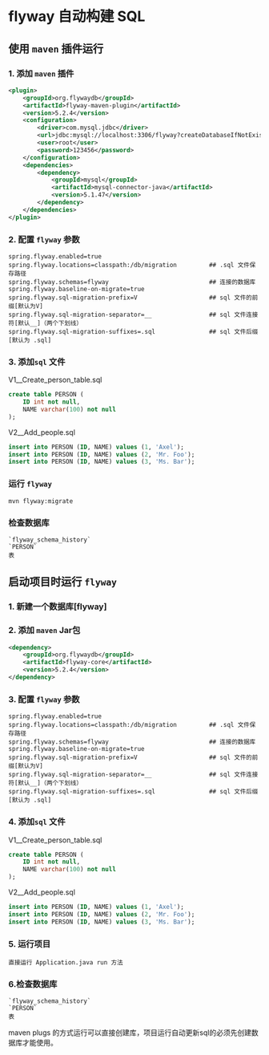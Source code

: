 # flyway 自动构建 SQL


## 使用 `maven` 插件运行

### 1. 添加 `maven` 插件
```xml
<plugin>
    <groupId>org.flywaydb</groupId>
    <artifactId>flyway-maven-plugin</artifactId>
    <version>5.2.4</version>
    <configuration>
        <driver>com.mysql.jdbc</driver>
        <url>jdbc:mysql://localhost:3306/flyway?createDatabaseIfNotExist=true</url>
        <user>root</user>
        <password>123456</password>
    </configuration>
    <dependencies>
        <dependency>
            <groupId>mysql</groupId>
            <artifactId>mysql-connector-java</artifactId>
            <version>5.1.47</version>
        </dependency>
    </dependencies>
</plugin>
```

### 2. 配置 `flyway` 参数

```properties
spring.flyway.enabled=true
spring.flyway.locations=classpath:/db/migration         ## .sql 文件保存路径
spring.flyway.schemas=flyway                            ## 连接的数据库
spring.flyway.baseline-on-migrate=true              
spring.flyway.sql-migration-prefix=V                    ## sql 文件的前缀[默认为V]
spring.flyway.sql-migration-separator=__                ## sql 文件连接符[默认__]（两个下划线）
spring.flyway.sql-migration-suffixes=.sql               ## sql 文件后缀[默认为 .sql]

```

### 3. 添加`sql` 文件
V1__Create_person_table.sql
```sql
create table PERSON (
    ID int not null,
    NAME varchar(100) not null
);

```
V2__Add_people.sql
```sql
insert into PERSON (ID, NAME) values (1, 'Axel');
insert into PERSON (ID, NAME) values (2, 'Mr. Foo');
insert into PERSON (ID, NAME) values (3, 'Ms. Bar');
```

### 运行 `flyway`
    mvn flyway:migrate
    
### 检查数据库
    `flyway_schema_history`
    `PERSON`
    表


## 启动项目时运行  `flyway`

### 1. 新建一个数据库[flyway]

### 2. 添加 `maven` Jar包
```xml
<dependency>
    <groupId>org.flywaydb</groupId>
    <artifactId>flyway-core</artifactId>
    <version>5.2.4</version>
</dependency>
```

### 3. 配置 `flyway` 参数
```properties
spring.flyway.enabled=true
spring.flyway.locations=classpath:/db/migration         ## .sql 文件保存路径
spring.flyway.schemas=flyway                            ## 连接的数据库
spring.flyway.baseline-on-migrate=true              
spring.flyway.sql-migration-prefix=V                    ## sql 文件的前缀[默认为V]
spring.flyway.sql-migration-separator=__                ## sql 文件连接符[默认__]（两个下划线）
spring.flyway.sql-migration-suffixes=.sql               ## sql 文件后缀[默认为 .sql]

```

### 4. 添加`sql` 文件
V1__Create_person_table.sql
```sql
create table PERSON (
    ID int not null,
    NAME varchar(100) not null
);

```
V2__Add_people.sql
```sql
insert into PERSON (ID, NAME) values (1, 'Axel');
insert into PERSON (ID, NAME) values (2, 'Mr. Foo');
insert into PERSON (ID, NAME) values (3, 'Ms. Bar');
```

### 5. 运行项目
    直接运行 Application.java run 方法
    
### 6.检查数据库
    `flyway_schema_history`
    `PERSON`
    表


maven plugs 的方式运行可以直接创建库，项目运行自动更新sql的必须先创建数据库才能使用。
